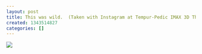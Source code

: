 ```yaml
---
layout: post
title: This was wild.  (Taken with Instagram at Tempur-Pedic IMAX 3D Theatre)
created: 1343514827
categories: []
---
```

<img src="http://24.media.tumblr.com/tumblr_m7w6ob4pCK1rsr8w3o1_500.jpg"/><br/><br/>

